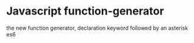 # Javascript function-generator
 the new function generator, declaration keyword followed by an asterisk es6
